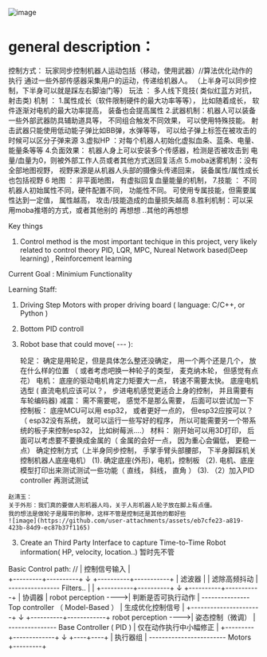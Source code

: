 ![image](https://github.com/user-attachments/assets/8b102942-117e-4e41-b47a-cb56cbcac549)
# general description：
  控制方式： 玩家同步控制机器人运动包括（移动，使用武器）//算法优化动作的执行 通过一些外部传感器采集用户的运动，传递给机器人。  （上半身可以同步控制，下半身可以就是踩左右脚油门等）
  玩法    ： 多人线下竞技( 类似红蓝方对抗， 射击类)
  机制    ： 
    1.属性成长（软件限制硬件的最大功率等等）， 比如随着成长， 软件逐渐对电机的最大功率提高， 装备也会提高属性
    2.武器机制：机器人可以装备一些外部武器防具辅助道具等， 不同组合触发不同效果， 可以使用特殊技能。 射击武器只能使用低动能子弹比如BB弹，水弹等等， 可以给子弹上标签在被攻击的时候可以区分子弹来源
    3.虚拟HP  ：对每个机器人初始化虚拟血条、蓝条、电量、能量条等等
    4.负面效果： 机器人身上可以安装多个传感器，检测是否被攻击到  电量/血量为0，则被外部工作人员或者其他方式送回复活点
    5.moba迷雾机制：没有全部地图视野， 视野来源是从机器人头部的摄像头传递回来， 装备属性/属性成长也包括视野
    6 地图  ： 非平面地图， 有虚拟回复血量能量的机制， 
    7.技能  ： 不同机器人初始属性不同，硬件配置不同， 功能性不同。 可使用专属技能，但需要属性达到一定值， 属性越高， 攻击/技能造成的血量损失越高
    8.胜利机制：可以采用moba推塔的方式，或者其他别的 再想想
    ..其他的再想想 

Key things
1. Control method is the most important techique in this project, very likely related to control theory PID, LQR, MPC, Nureal Network based(Deep learning) , Reinforcement learning


Current Goal : Minimium Functionality

Learning Staff:
1. Driving Step Motors with proper driving board ( language: C/C++, or Python )
2. Bottom PID controll


  1. Robot base that could move( --- ):
     
     轮足： 确定是用轮足，但是具体怎么整还没确定， 用一个两个还是几个， 放在什么样的位置 （ 或者考虑吧换一种轮子的类型， 麦克纳木轮， 但感觉有点花）
     电机： 底座的驱动电机肯定力矩要大一点， 转速不需要太快。 底座电机选型 ( 直流电机应该可以？， 步进电机感觉更适合上身的控制， 并且需要有车轮编码器)
     减震： 需不需要呢， 感觉不是那么需要， 后面可以尝试加一下
     控制板： 底座MCU可以用 esp32， 或者更好一点的， 但esp32应按可以？（ esp32没有系统， 就可以运行一些写好的程序， 所以可能需要另一个带系统的板子来控制esp32， 比如树莓派....）
     材料： 刚开始可以用3D打印， 后面可以考虑要不要换成金属的（ 金属的会好一点， 因为重心会偏低， 更稳一点）
     确定控制方式（上半身同步控制， 手掌手臂头部腰部， 下半身脚踩机关控制机器人底座电机）
     (1). 确定底座(外形)，电机，控制板
    （2). 电机、底座模型打印出来测试测试一些功能（ 直线， 斜线， 直角 ）
     (3). （2）加入PID controller 再测试测试

    赵清玉：
    关于外形：我们真的要做人形机器人吗，关于人形机器人轮子放在脚上有点僵。
    我的想法是做轮子是履带的那种，这样不管是控制还是其他的都好些
    ![image](https://github.com/user-attachments/assets/eb7cfe23-a819-423b-84d9-ec87b37f1165)

    
    

  3. Create an Third Party Interface to capture Time-to-Time Robot information( HP, velocity, location..)
      暂时先不管



Basic Control path:
//
         |   控制信号输入 |   
                         +---------+----------+
                                   ↓
                        +----------+-----------+
                        |        滤波器        |
                        |      滤除高频抖动     | ---------------- Filters.. 
                        |                      |
                        +----------+----------+
                                   ↓
                        +----------+-----------+
                        |        协调器         |
  robot perception ---->|  判断是否可执行动作    | --------------- Top controller （ Model-Based ）
                        |   生成优化控制信号     |
                        +----------------------+
                                   ↓
                        +----------+------------+
  robot perception ---->|     姿态控制（微调）    | --------------- Base Controller ( PID )
                        |   仅在动作执行中小幅修正 |
                        +---------+-------------+
                                 ↓
                            +----+----+
                            | 执行器组 |   ------------------------ Motors
                            +---------+




